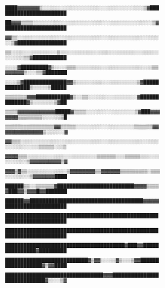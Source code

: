 ████▓▓▓▓▓▓▓▒░░░░░░░░░░░░░░░░░░░░░░░░░░░░░░░░░▒▓███████████████████████

██▓▓▓▒▒▒▒░░░░░░░░░░░░░░░░░░░░░░░░░░░░░░░░░░░░░░░▒▓████████████████████

▓▓▒▒░░░░░░░░░░░░░░░░░░░░░░░░░░░░░░░░░░░░░░░░░░░░░░░░▒▓████████████████

▒▒░░░░░░░░░░░░░░░▒░░░░░░░░░░░░░░░░░░░░░░░░░░░░░░░░░░░░░░▒▒▓███████████

░░░░▓█████████▓▒░░░░▒▒▒░░░░░░░░░░░░░░░░░░░░░░░░░▒▒▓▓▓▓▓▓▒░░░▒▒▓███████

░░░░▒▓██████████████▓▓▒░░░░░░░░░░░░░░░░░░░░▒▓█████████████▒░░░░░▒█████

▒▒▒▒▒▒▒▓▓▓███████████▓▒░░▒▒░░░░░░░░░░░░░░░░▓█████████████▓▒░░░░░░░▒▓██

▒▒▒▒▓▓▓▓▓▓▓▓▓▓▓▓█████▓▒▒▒▒░░░░░░░░░░░░░░░░▒▓███▓▓▓▓▓▓▓▒▒▒▒▒▒▒▒░░░░░░▒█

▒▒▒▒▒▒▒▒▒▒▒▒▒▒▒▒▓▓▒▒▒▒▒░░░░░░░░░░░░░░░░░░░▒▒▒▒▒▒▓▓▓▓▓▓▓▓▓▓▓▓▓▓▒░░░░░░▓

▓▓▒▒▒░░░░░░░░░░░░░░░░░░░░░░░░░░░░░░░░░░░░░░░░░░░░░░░░░░░░░░░░▒▒▒▒▒░░░▒

▓▓▓▓▒▒▒░░░░░░░░░░░░░░░░░░░░░░░▒▒▒▒▒▒░░░▒▒▒▒▒░░░░░░░░░░░░░▒▓▓▓▓▓▓▓▓▓▓▒▓

▓▓▓▒▓▒▒░░░░░░░░░░░░░▒▓▓▓▓▓▓▓▓▒▒▓▓▓▓▓▓▒▒▒▒▒▒▒▒▒░▒▒▒░░░░░░░░▒▓▓▓▓▓▓▓████

██████▒▒░░▒▒▒▒▒▒▓█████████████████████████▓▓▓▓▒▒▒▒▓███▓▓▒▓▓▓█▓▓███████

██████▓▓█████████████████████████████████████▓▓▓▓▓████████████████████

██████████████████████████████████████████████████████████████████████

██████████████████████████████████████████████████████████████████████

███████████████████████████████████████▓███▓▓███████████████▓█████████

███████████████████████████▓▒▓▓░░░░░▓▒░░░▒▓▓██████████████████▓▒▓▓████

████████████████████████████████▓▓▓████████████████████████████▓░░░░▒▓

